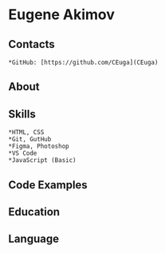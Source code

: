 # Eugene Akimov

## Contacts
    *GitHub: [https://github.com/CEuga](CEuga)

## About

## Skills
    *HTML, CSS
    *Git, GutHub
    *Figma, Photoshop
    *VS Code
    *JavaScript (Basic)

## Code Examples

## Education

## Language
